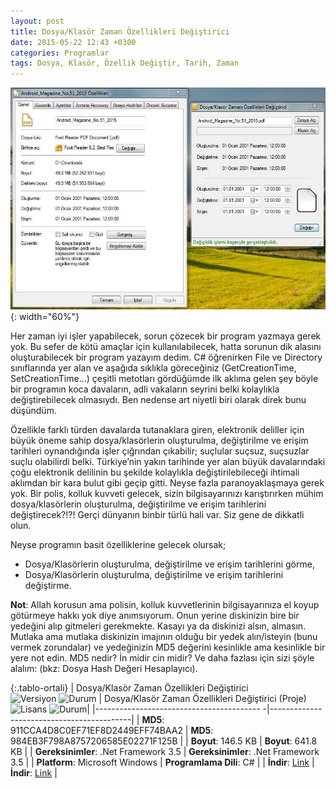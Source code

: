 ```yaml
---
layout: post
title: Dosya/Klasör Zaman Özellikleri Değiştirici
date: 2015-05-22 12:43 +0300
categories: Programlar
tags: Dosya, Klasör, Özellik Değiştir, Tarih, Zaman
---
```

![dosya-klasor-zaman-ozellikleri-degistirici](/images/programlar/dosya-klasor-zaman-ozellikleri-degistirici.jpg){: width="60%"}

Her zaman iyi işler yapabilecek, sorun çözecek bir program yazmaya gerek yok. Bu sefer de kötü amaçlar için kullanılabilecek, hatta sorunun dik alasını oluşturabilecek bir program yazayım dedim. C# öğrenirken File ve Directory sınıflarında yer alan ve aşağıda sıklıkla göreceğiniz (GetCreationTime, SetCreationTime...) çeşitli metotları gördüğümde ilk aklıma gelen şey böyle bir programın koca davaların, adli vakaların seyrini belki kolaylıkla değiştirebilecek olmasıydı. Ben nedense art niyetli biri olarak direk bunu düşündüm.

Özellikle farklı türden davalarda tutanaklara giren, elektronik deliller için büyük öneme sahip dosya/klasörlerin oluşturulma, değiştirilme ve erişim tarihleri oynandığında işler çığrından çıkabilir; suçlular suçsuz, suçsuzlar suçlu olabilirdi belki. Türkiye’nin yakın tarihinde yer alan büyük davalarındaki çoğu elektronik delilinin bu şekilde kolaylıkla değiştirilebileceği ihtimali aklımdan bir kara bulut gibi geçip gitti. Neyse fazla paranoyaklaşmaya gerek yok. Bir polis, kolluk kuvveti gelecek, sizin bilgisayarınızı karıştırırken mühim dosya/klasörlerin oluşturulma, değiştirilme ve erişim tarihlerini değiştirecek?!?! Gerçi dünyanın binbir türlü hali var. Siz gene de dikkatli olun.

Neyse programın basit özelliklerine gelecek olursak;

- Dosya/Klasörlerin oluşturulma, değiştirilme ve erişim tarihlerini görme,
- Dosya/Klasörlerin oluşturulma, değiştirilme ve erişim tarihlerini değiştirme.

**Not**: Allah korusun ama polisin, kolluk kuvvetlerinin bilgisayarınıza el koyup götürmeye hakkı yok diye anımsıyorum. Onun yerine diskinizin bire bir yedeğini alıp gitmeleri gerekmekte. Kasayı ya da diskinizi alsın, almasın. Mutlaka ama mutlaka diskinizin imajının olduğu bir yedek alın/isteyin (bunu vermek zorundalar) ve yedeğinizin MD5 değerini kesinlikle ama kesinlikle bir yere not edin. MD5 nedir? İn midir cin midir? Ve daha fazlası için sizi şöyle alalım: (bkz: Dosya Hash Değeri Hesaplayıcı).

{:.tablo-ortali}
| Dosya/Klasör Zaman Özellikleri Değiştirici <br>![Versiyon](https://img.shields.io/badge/Versiyon-1.00-blueviolet.svg?style=flat) ![Durum](https://img.shields.io/badge/Durum-Çalışıyor-success.svg?style=flat) | Dosya/Klasör Zaman Özellikleri Değiştirici (Proje)<br>![Lisans](https://img.shields.io/badge/Lisans-MIT-blue.svg?style=flat) ![Durum](https://img.shields.io/badge/Proje-Kodlar_Gözden_Gecirilecek-red.svg?style=flat)|
|----------------------------------------- -|-------------------------------------------|
| **MD5**: 911CCA4D8C0EF71EF8D2449EFF74BAA2 | **MD5**: 984EB3F798A8757206585E02271F125B | 
| **Boyut**: 146.5 KB                       | **Boyut**: 641.8 KB                         |
| **Gereksinimler**: .Net Framework 3.5     | **Gereksinimler**: .Net Framework 3.5     |
| **Platform**: Microsoft Windows           | **Programlama Dili**: C#                  |
| **İndir**: [Link](http://www.umutd.com/programlar/dosya-klasor-zaman-ozellikleri-degistirici.zip)         | **İndir**: [Link](http://www.umutd.com/programlar/dosya-klasor-zaman-ozellikleri-degistirici-proje.zip)                      |